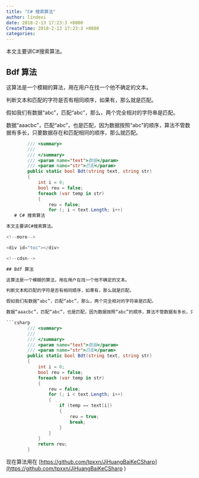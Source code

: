 ```yaml
---
title: "C# 搜索算法"
author: lindexi
date: 2018-2-13 17:23:3 +0800
CreateTime: 2018-2-13 17:23:3 +0800
categories: 
---
```


本文主要讲C#搜索算法。

<!--more-->



<div id="toc"></div>

<!--cdsn-->

## Bdf 算法

这算法是一个模糊的算法，用在用户在找一个他不确定的文本。

判断文本和匹配的字符是否有相同顺序，如果有，那么就是匹配。

假如我们有数据“abc”，匹配“abc”，那么，两个完全相对的字符串是匹配。

数据“aaacbc”，匹配“abc”，也是匹配，因为数据按照“abc”的顺序，算法不管数据有多长，只要数据存在和匹配相同的顺序，那么就匹配。

```csharp
        /// <summary>
        /// 
        /// </summary>
        /// <param name="text">数据</param>
        /// <param name="str">匹配</param>
        public static bool Bdt(string text, string str)
        {
            int i = 0;
            bool reu = false;
            foreach (var temp in str)
            {
                reu = false;
                for (; i < text.Length; i++)
   # C# 搜索算法

本文主要讲C#搜索算法。

<!--more-->

<div id="toc"></div>

<!--cdsn-->

## Bdf 算法

这算法是一个模糊的算法，用在用户在找一个他不确定的文本。

判断文本和匹配的字符是否有相同顺序，如果有，那么就是匹配。

假如我们有数据“abc”，匹配“abc”，那么，两个完全相对的字符串是匹配。

数据“aaacbc”，匹配“abc”，也是匹配，因为数据按照“abc”的顺序，算法不管数据有多长，只要数据存在和匹配相同的顺序，那么就匹配。

```csharp
        /// <summary>
        /// 
        /// </summary>
        /// <param name="text">数据</param>
        /// <param name="str">匹配</param>
        public static bool Bdt(string text, string str)
        {
            int i = 0;
            bool reu = false;
            foreach (var temp in str)
            {
                reu = false;
                for (; i < text.Length; i++)
                {
                    if (temp == text[i])
                    {
                        reu = true;
                        break;
                    }
                }
            }
            return reu;
        }

```


现在算法用在 [https://github.com/tpxxn/JiHuangBaiKeCSharp](https://github.com/tpxxn/JiHuangBaiKeCSharp )

